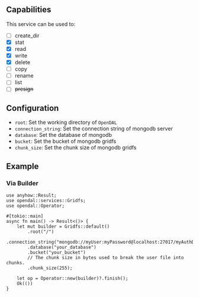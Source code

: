 ## Capabilities

This service can be used to:

- [ ] create_dir
- [x] stat
- [x] read
- [x] write
- [x] delete
- [ ] copy
- [ ] rename
- [ ] list
- [ ] ~~presign~~

## Configuration

- `root`: Set the working directory of `OpenDAL`
- `connection_string`: Set the connection string of mongodb server
- `database`: Set the database of mongodb
- `bucket`: Set the bucket of mongodb gridfs
- `chunk_size`: Set the chunk size of mongodb gridfs

## Example

### Via Builder

```rust,no_run
use anyhow::Result;
use opendal::services::Gridfs;
use opendal::Operator;

#[tokio::main]
async fn main() -> Result<()> {
    let mut builder = Gridfs::default()
        .root("/")
        .connection_string("mongodb://myUser:myPassword@localhost:27017/myAuthDB")
        .database("your_database")
        .bucket("your_bucket")
        // The chunk size in bytes used to break the user file into chunks.
        .chunk_size(255);

    let op = Operator::new(builder)?.finish();
    Ok(())
}
```
